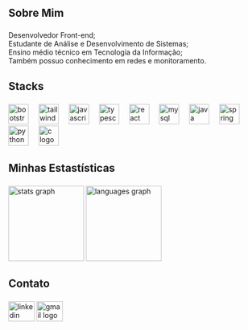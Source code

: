 <h2 align="left">Sobre Mim</h2>

###

<p align="left">Desenvolvedor Front-end;<br>Estudante de Análise e Desenvolvimento de Sistemas;<br>Ensino médio técnico em Tecnologia da Informação;<br>Também possuo conhecimento em redes e monitoramento.</p>

###

<h2 align="left">Stacks</h2>

###

<div align="left">
  <img src="https://skillicons.dev/icons?i=bootstrap" height="40" alt="bootstrap logo"  />
  <img width="12" />
  <img src="https://skillicons.dev/icons?i=tailwind" height="40" alt="tailwindcss logo"  />
  <img width="12" />
  <img src="https://skillicons.dev/icons?i=js" height="40" alt="javascript logo"  />
  <img width="12" />
  <img src="https://skillicons.dev/icons?i=ts" height="40" alt="typescript logo"  />
  <img width="12" />
  <img src="https://skillicons.dev/icons?i=react" height="40" alt="react logo"  />
  <img width="12" />
  <img src="https://skillicons.dev/icons?i=mysql" height="40" alt="mysql logo"  />
  <img width="12" />
  <img src="https://skillicons.dev/icons?i=java" height="40" alt="java logo"  />
  <img width="12" />
  <img src="https://skillicons.dev/icons?i=spring" height="40" alt="spring logo"  />
  <img width="12" />
  <img src="https://skillicons.dev/icons?i=py" height="40" alt="python logo"  />
  <img width="12" />
  <img src="https://skillicons.dev/icons?i=c" height="40" alt="c logo"  />
</div>

###

<h2 align="left">Minhas Estastísticas</h2>

###

<div align="left">
  <img src="https://github-readme-stats.vercel.app/api?username=daniel-santoss&hide_title=false&hide_rank=false&show_icons=true&include_all_commits=true&count_private=true&disable_animations=false&theme=bear&locale=pt-br&hide_border=false&order=1" height="150" alt="stats graph"  />
  <img src="https://github-readme-stats.vercel.app/api/top-langs?username=daniel-santoss&locale=pt-br&hide_title=false&layout=compact&card_width=320&langs_count=6&theme=bear&hide_border=false&order=2" height="150" alt="languages graph"  />
</div>

###

<h2 align="left">Contato</h2>

###

<div align="left">
  
  <a href="https://www.linkedin.com/in/daniel-vinicius-07a278275/"><img src="https://raw.githubusercontent.com/maurodesouza/profile-readme-generator/master/src/assets/icons/social/linkedin/default.svg" width="52" height="40" alt="linkedin logo"  /></a>
  <a href="mailto:danielvinicius.santos7@gmail.com"><img src="https://raw.githubusercontent.com/maurodesouza/profile-readme-generator/master/src/assets/icons/social/gmail/default.svg" width="52" height="40" alt="gmail logo"  /></a>
</div>

###
